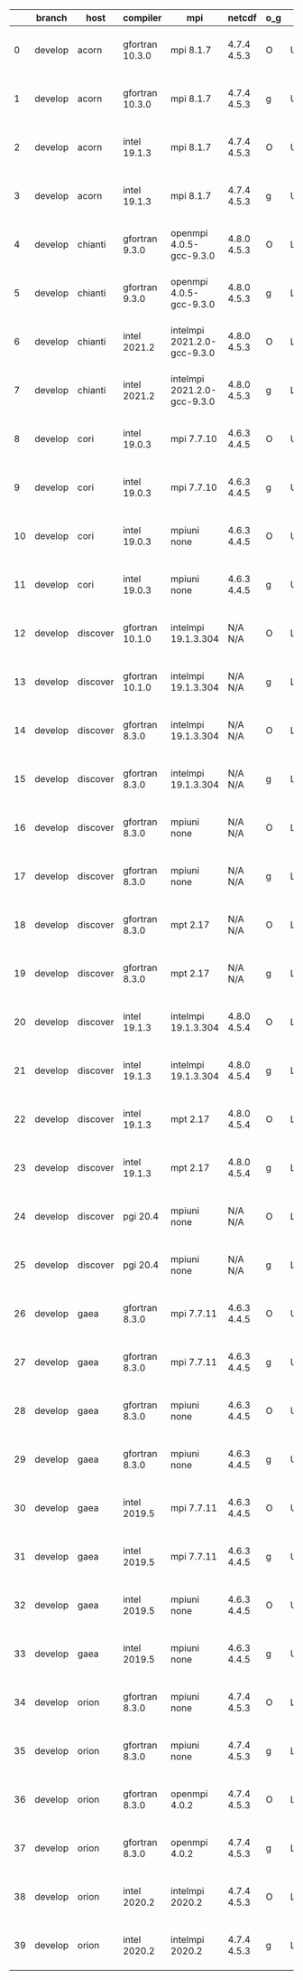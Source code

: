 |    | branch   | host     | compiler        | mpi                         | netcdf      | o_g   | os     | build   | u_pass   | u_fail   | s_pass   | s_fail   | e_pass   | e_fail   | nuopc_pass   | nuopc_fail   | artifacts_hash                                                                                                                                                        | modified                  |
|----|----------|----------|-----------------|-----------------------------|-------------|-------|--------|---------|----------|----------|----------|----------|----------|----------|--------------|--------------|-----------------------------------------------------------------------------------------------------------------------------------------------------------------------|---------------------------|
|  0 | develop  | acorn    | gfortran 10.3.0 | mpi 8.1.7                   | 4.7.4 4.5.3 | O     | Unicos | pass    | 13647    | 0        | 49       | 0        | 80       | 0        | 50           | 0            | [artifacts](https://github.com/esmf-org/esmf-test-artifacts/tree/ac24acf738ac8e25ffa665b6b1e8419c573d43f6/develop/acorn/gfortran/10.3.0/O/mpi/8.1.7)                  | 2022-03-28 01:51:27 +0000 |
|  1 | develop  | acorn    | gfortran 10.3.0 | mpi 8.1.7                   | 4.7.4 4.5.3 | g     | Unicos | pass    | 13647    | 0        | 49       | 0        | 80       | 0        | 50           | 0            | [artifacts](https://github.com/esmf-org/esmf-test-artifacts/tree/98121a6a3a9c9a6231505efc6c53da6d5ec3481a/develop/acorn/gfortran/10.3.0/g/mpi/8.1.7)                  | 2022-03-28 01:57:43 +0000 |
|  2 | develop  | acorn    | intel 19.1.3    | mpi 8.1.7                   | 4.7.4 4.5.3 | O     | Unicos | pass    | 13647    | 0        | 49       | 0        | 80       | 0        | 50           | 0            | [artifacts](https://github.com/esmf-org/esmf-test-artifacts/tree/7091397e5ee1cefaf0b19309cd3239cf098ed4d5/develop/acorn/intel/19.1.3/O/mpi/8.1.7)                     | 2022-03-28 01:54:25 +0000 |
|  3 | develop  | acorn    | intel 19.1.3    | mpi 8.1.7                   | 4.7.4 4.5.3 | g     | Unicos | pass    | 13647    | 0        | 49       | 0        | 80       | 0        | 50           | 0            | [artifacts](https://github.com/esmf-org/esmf-test-artifacts/tree/49bbcae55d91a3d2deec915c425a3daf1af769e9/develop/acorn/intel/19.1.3/g/mpi/8.1.7)                     | 2022-03-28 01:54:02 +0000 |
|  4 | develop  | chianti  | gfortran 9.3.0  | openmpi 4.0.5-gcc-9.3.0     | 4.8.0 4.5.3 | O     | Linux  | pass    | 13647    | 0        | 49       | 0        | 80       | 0        | 50           | 0            | [artifacts](https://github.com/esmf-org/esmf-test-artifacts/tree/16fe7ead5cf651bb33bb8825f40090c7272408b6/develop/chianti/gfortran/9.3.0/O/openmpi/4.0.5-gcc-9.3.0)   | 2022-03-27 01:55:25 -0400 |
|  5 | develop  | chianti  | gfortran 9.3.0  | openmpi 4.0.5-gcc-9.3.0     | 4.8.0 4.5.3 | g     | Linux  | pass    | 13647    | 0        | 49       | 0        | 80       | 0        | 50           | 0            | [artifacts](https://github.com/esmf-org/esmf-test-artifacts/tree/f9e4857558f85669de98206573820110c2a058ae/develop/chianti/gfortran/9.3.0/g/openmpi/4.0.5-gcc-9.3.0)   | 2022-03-27 02:50:40 -0400 |
|  6 | develop  | chianti  | intel 2021.2    | intelmpi 2021.2.0-gcc-9.3.0 | 4.8.0 4.5.3 | O     | Linux  | pass    | 13647    | 0        | 49       | 0        | 80       | 0        | 50           | 0            | [artifacts](https://github.com/esmf-org/esmf-test-artifacts/tree/2a989eb465f4208c4cac76e2228c3f56b7a14bb6/develop/chianti/intel/2021.2/O/intelmpi/2021.2.0-gcc-9.3.0) | 2022-03-27 02:25:25 -0400 |
|  7 | develop  | chianti  | intel 2021.2    | intelmpi 2021.2.0-gcc-9.3.0 | 4.8.0 4.5.3 | g     | Linux  | pass    | 13647    | 0        | 49       | 0        | 80       | 0        | 50           | 0            | [artifacts](https://github.com/esmf-org/esmf-test-artifacts/tree/80dd97940ab9cf3279b024e25fab492256efa544/develop/chianti/intel/2021.2/g/intelmpi/2021.2.0-gcc-9.3.0) | 2022-03-27 03:21:48 -0400 |
|  8 | develop  | cori     | intel 19.0.3    | mpi 7.7.10                  | 4.6.3 4.4.5 | O     | Unicos | pass    | 13647    | 0        | 49       | 0        | 80       | 0        | 50           | 0            | [artifacts](https://github.com/esmf-org/esmf-test-artifacts/tree/92a7a0649d21d051deecfecbd190596d82539a7c/develop/cori/intel/19.0.3/O/mpi/7.7.10)                     | 2022-03-27 07:50:19 -0700 |
|  9 | develop  | cori     | intel 19.0.3    | mpi 7.7.10                  | 4.6.3 4.4.5 | g     | Unicos | pass    | 13647    | 0        | 49       | 0        | 80       | 0        | 50           | 0            | [artifacts](https://github.com/esmf-org/esmf-test-artifacts/tree/fdb88368b72ce3dc6542374f8cf5fe27d6d915b9/develop/cori/intel/19.0.3/g/mpi/7.7.10)                     | 2022-03-27 07:52:23 -0700 |
| 10 | develop  | cori     | intel 19.0.3    | mpiuni none                 | 4.6.3 4.4.5 | O     | Unicos | pass    | 12121    | 0        | 8        | 0        | 43       | 0        | 0            | 50           | [artifacts](https://github.com/esmf-org/esmf-test-artifacts/tree/b1fa6e2f193c99ab7f95ca65fce34424ab2e911f/develop/cori/intel/19.0.3/O/mpiuni/none)                    | 2022-03-27 07:26:04 -0700 |
| 11 | develop  | cori     | intel 19.0.3    | mpiuni none                 | 4.6.3 4.4.5 | g     | Unicos | pass    | 12121    | 0        | 8        | 0        | 43       | 0        | 0            | 50           | [artifacts](https://github.com/esmf-org/esmf-test-artifacts/tree/5a883d99bbec82c6899ffc77e57188380ce92c34/develop/cori/intel/19.0.3/g/mpiuni/none)                    | 2022-03-27 07:30:39 -0700 |
| 12 | develop  | discover | gfortran 10.1.0 | intelmpi 19.1.3.304         | N/A N/A     | O     | Linux  | pass    | 13632    | 15       | 49       | 0        | 80       | 0        | 50           | 0            | [artifacts](https://github.com/esmf-org/esmf-test-artifacts/tree/324e3b47f4b482ae2296f68f15266641d03459cd/develop/discover/gfortran/10.1.0/O/intelmpi/19.1.3.304)     | 2022-03-28 01:37:15 -0400 |
| 13 | develop  | discover | gfortran 10.1.0 | intelmpi 19.1.3.304         | N/A N/A     | g     | Linux  | pass    | 13632    | 15       | 49       | 0        | 80       | 0        | 50           | 0            | [artifacts](https://github.com/esmf-org/esmf-test-artifacts/tree/33d443be13992e0f612c13d017158d0bbd784122/develop/discover/gfortran/10.1.0/g/intelmpi/19.1.3.304)     | 2022-03-27 01:59:13 -0400 |
| 14 | develop  | discover | gfortran 8.3.0  | intelmpi 19.1.3.304         | N/A N/A     | O     | Linux  | pass    | 13632    | 15       | 49       | 0        | 80       | 0        | 50           | 0            | [artifacts](https://github.com/esmf-org/esmf-test-artifacts/tree/3ff3cfe3db213fdb21fc9110fd96e1c2091d907a/develop/discover/gfortran/8.3.0/O/intelmpi/19.1.3.304)      | 2022-03-28 01:36:17 -0400 |
| 15 | develop  | discover | gfortran 8.3.0  | intelmpi 19.1.3.304         | N/A N/A     | g     | Linux  | pass    | 13632    | 15       | 49       | 0        | 80       | 0        | 50           | 0            | [artifacts](https://github.com/esmf-org/esmf-test-artifacts/tree/608c0554d6ef83716ff592ca3dace1e553fc8267/develop/discover/gfortran/8.3.0/g/intelmpi/19.1.3.304)      | 2022-03-28 01:46:08 -0400 |
| 16 | develop  | discover | gfortran 8.3.0  | mpiuni none                 | N/A N/A     | O     | Linux  | pass    | 12121    | 0        | 8        | 0        | 43       | 0        | 0            | 50           | [artifacts](https://github.com/esmf-org/esmf-test-artifacts/tree/0387e69fe35f601a37d5fed6548a98dc9cb1c4b5/develop/discover/gfortran/8.3.0/O/mpiuni/none)              | 2022-03-28 01:26:37 -0400 |
| 17 | develop  | discover | gfortran 8.3.0  | mpiuni none                 | N/A N/A     | g     | Linux  | pass    | 12121    | 0        | 8        | 0        | 43       | 0        | 0            | 50           | [artifacts](https://github.com/esmf-org/esmf-test-artifacts/tree/af03a0a58ee3ef15c612251050406a688ffc9fa8/develop/discover/gfortran/8.3.0/g/mpiuni/none)              | 2022-03-28 01:37:39 -0400 |
| 18 | develop  | discover | gfortran 8.3.0  | mpt 2.17                    | N/A N/A     | O     | Linux  | pass    | 13647    | 0        | 49       | 0        | 80       | 0        | 46           | 4            | [artifacts](https://github.com/esmf-org/esmf-test-artifacts/tree/aaf0d102df91634e6024a3dc728da5390476ca87/develop/discover/gfortran/8.3.0/O/mpt/2.17)                 | 2022-03-28 01:29:42 -0400 |
| 19 | develop  | discover | gfortran 8.3.0  | mpt 2.17                    | N/A N/A     | g     | Linux  | pass    | 13647    | 0        | 49       | 0        | 80       | 0        | 46           | 4            | [artifacts](https://github.com/esmf-org/esmf-test-artifacts/tree/41c4e6cd60283b21c2fe24034f440284d02b6452/develop/discover/gfortran/8.3.0/g/mpt/2.17)                 | 2022-03-28 01:38:21 -0400 |
| 20 | develop  | discover | intel 19.1.3    | intelmpi 19.1.3.304         | 4.8.0 4.5.4 | O     | Linux  | pass    | 13647    | 0        | 49       | 0        | 80       | 0        | 50           | 0            | [artifacts](https://github.com/esmf-org/esmf-test-artifacts/tree/c4ce68fb95c2076adec28122dc9af2706c5d053a/develop/discover/intel/19.1.3/O/intelmpi/19.1.3.304)        | 2022-03-27 02:13:03 -0400 |
| 21 | develop  | discover | intel 19.1.3    | intelmpi 19.1.3.304         | 4.8.0 4.5.4 | g     | Linux  | pass    | 13647    | 0        | 49       | 0        | 80       | 0        | 50           | 0            | [artifacts](https://github.com/esmf-org/esmf-test-artifacts/tree/c4f080141e2e9927dfd77eea0b78ede3c46b7272/develop/discover/intel/19.1.3/g/intelmpi/19.1.3.304)        | 2022-03-27 02:17:48 -0400 |
| 22 | develop  | discover | intel 19.1.3    | mpt 2.17                    | 4.8.0 4.5.4 | O     | Linux  | pass    | 13647    | 0        | 49       | 0        | 80       | 0        | 0            | 50           | [artifacts](https://github.com/esmf-org/esmf-test-artifacts/tree/d1234775cfa8ade7f5b28ed1ac4a0f3081601cd2/develop/discover/intel/19.1.3/O/mpt/2.17)                   | 2022-03-28 01:45:17 -0400 |
| 23 | develop  | discover | intel 19.1.3    | mpt 2.17                    | 4.8.0 4.5.4 | g     | Linux  | pass    | 13647    | 0        | 49       | 0        | 80       | 0        | 0            | 50           | [artifacts](https://github.com/esmf-org/esmf-test-artifacts/tree/dcc8907282569edd8b72e0916bb69e909fcc4b03/develop/discover/intel/19.1.3/g/mpt/2.17)                   | 2022-03-27 02:07:21 -0400 |
| 24 | develop  | discover | pgi 20.4        | mpiuni none                 | N/A N/A     | O     | Linux  | pass    | pending  | pending  | pending  | pending  | pending  | pending  | pending      | pending      | [artifacts](https://github.com/esmf-org/esmf-test-artifacts/tree/a88a1cf96cdbdf9992587dfd597daee17373ec4b/develop/discover/pgi/20.4/O/mpiuni/none)                    | 2022-03-28 01:31:25 -0400 |
| 25 | develop  | discover | pgi 20.4        | mpiuni none                 | N/A N/A     | g     | Linux  | pass    | 11499    | 622      | 4        | 4        | 40       | 3        | 0            | 50           | [artifacts](https://github.com/esmf-org/esmf-test-artifacts/tree/9a53e75359a6c06a1129845e668961197dd7c810/develop/discover/pgi/20.4/g/mpiuni/none)                    | 2022-03-27 03:22:54 -0400 |
| 26 | develop  | gaea     | gfortran 8.3.0  | mpi 7.7.11                  | 4.6.3 4.4.5 | O     | Unicos | pass    | 13646    | 1        | 49       | 0        | 80       | 0        | 47           | 3            | [artifacts](https://github.com/esmf-org/esmf-test-artifacts/tree/c1693e25ec0b69c4daacc15454a320b9aa6f5d4a/develop/gaea/gfortran/8.3.0/O/mpi/7.7.11)                   | 2022-03-27 01:35:25 -0400 |
| 27 | develop  | gaea     | gfortran 8.3.0  | mpi 7.7.11                  | 4.6.3 4.4.5 | g     | Unicos | pass    | pending  | pending  | pending  | pending  | pending  | pending  | pending      | pending      | [artifacts](https://github.com/esmf-org/esmf-test-artifacts/tree/0e79d318f63ecc362282af6e0f15b65c426b7d31/develop/gaea/gfortran/8.3.0/g/mpi/7.7.11)                   | 2022-03-28 00:25:59 -0400 |
| 28 | develop  | gaea     | gfortran 8.3.0  | mpiuni none                 | 4.6.3 4.4.5 | O     | Unicos | pass    | 12121    | 0        | 8        | 0        | 43       | 0        | 0            | 50           | [artifacts](https://github.com/esmf-org/esmf-test-artifacts/tree/73ff9c901c327dc6fa21492dfbf2cd0be1a98ea8/develop/gaea/gfortran/8.3.0/O/mpiuni/none)                  | 2022-03-28 01:24:55 -0400 |
| 29 | develop  | gaea     | gfortran 8.3.0  | mpiuni none                 | 4.6.3 4.4.5 | g     | Unicos | pass    | 12121    | 0        | 8        | 0        | 43       | 0        | 0            | 50           | [artifacts](https://github.com/esmf-org/esmf-test-artifacts/tree/bf512df871a7dba246facfce672e14b81c5eaefa/develop/gaea/gfortran/8.3.0/g/mpiuni/none)                  | 2022-03-27 01:54:21 -0400 |
| 30 | develop  | gaea     | intel 2019.5    | mpi 7.7.11                  | 4.6.3 4.4.5 | O     | Unicos | pass    | 13632    | 15       | 49       | 0        | 80       | 0        | 47           | 3            | [artifacts](https://github.com/esmf-org/esmf-test-artifacts/tree/cd75524da0c7eb32bbd873667750c78bd5e47b49/develop/gaea/intel/2019.5/O/mpi/7.7.11)                     | 2022-03-28 01:21:39 -0400 |
| 31 | develop  | gaea     | intel 2019.5    | mpi 7.7.11                  | 4.6.3 4.4.5 | g     | Unicos | pass    | 13632    | 15       | 49       | 0        | 80       | 0        | 47           | 3            | [artifacts](https://github.com/esmf-org/esmf-test-artifacts/tree/fd1c8a639324b131046c286d7602d3c80568161a/develop/gaea/intel/2019.5/g/mpi/7.7.11)                     | 2022-03-28 01:28:29 -0400 |
| 32 | develop  | gaea     | intel 2019.5    | mpiuni none                 | 4.6.3 4.4.5 | O     | Unicos | pass    | 12106    | 15       | 8        | 0        | 43       | 0        | 0            | 50           | [artifacts](https://github.com/esmf-org/esmf-test-artifacts/tree/5657859b1ea2f4dad33194eee4391c434269e459/develop/gaea/intel/2019.5/O/mpiuni/none)                    | 2022-03-28 01:19:46 -0400 |
| 33 | develop  | gaea     | intel 2019.5    | mpiuni none                 | 4.6.3 4.4.5 | g     | Unicos | pass    | 12106    | 15       | 8        | 0        | 43       | 0        | 0            | 50           | [artifacts](https://github.com/esmf-org/esmf-test-artifacts/tree/8f5ab029335b9ba721be024efef2b492c521ca9c/develop/gaea/intel/2019.5/g/mpiuni/none)                    | 2022-03-28 01:14:51 -0400 |
| 34 | develop  | orion    | gfortran 8.3.0  | mpiuni none                 | 4.7.4 4.5.3 | O     | Linux  | pass    | 12121    | 0        | 8        | 0        | 43       | 0        | 0            | 50           | [artifacts](https://github.com/esmf-org/esmf-test-artifacts/tree/c177b42c512aa24baed201c2695c0d6b6e3289f1/develop/orion/gfortran/8.3.0/O/mpiuni/none)                 | 2022-03-27 02:47:57 -0500 |
| 35 | develop  | orion    | gfortran 8.3.0  | mpiuni none                 | 4.7.4 4.5.3 | g     | Linux  | pass    | 12121    | 0        | 8        | 0        | 43       | 0        | 0            | 50           | [artifacts](https://github.com/esmf-org/esmf-test-artifacts/tree/90c04e52b614f9e54554ebed532d3db90d6464b3/develop/orion/gfortran/8.3.0/g/mpiuni/none)                 | 2022-03-27 02:57:23 -0500 |
| 36 | develop  | orion    | gfortran 8.3.0  | openmpi 4.0.2               | 4.7.4 4.5.3 | O     | Linux  | pass    | 13647    | 0        | 49       | 0        | 80       | 0        | 50           | 0            | [artifacts](https://github.com/esmf-org/esmf-test-artifacts/tree/cee19ea247bdb8f56464b7ebebc4abd1970fd411/develop/orion/gfortran/8.3.0/O/openmpi/4.0.2)               | 2022-03-27 02:58:12 -0500 |
| 37 | develop  | orion    | gfortran 8.3.0  | openmpi 4.0.2               | 4.7.4 4.5.3 | g     | Linux  | pass    | 13647    | 0        | 49       | 0        | 80       | 0        | 50           | 0            | [artifacts](https://github.com/esmf-org/esmf-test-artifacts/tree/52310064f79c6efa6d2540d47c4f038bde8dd6d9/develop/orion/gfortran/8.3.0/g/openmpi/4.0.2)               | 2022-03-27 03:21:34 -0500 |
| 38 | develop  | orion    | intel 2020.2    | intelmpi 2020.2             | 4.7.4 4.5.3 | O     | Linux  | pass    | 13647    | 0        | 49       | 0        | 80       | 0        | 50           | 0            | [artifacts](https://github.com/esmf-org/esmf-test-artifacts/tree/088addb965b409fc84122fd40cbd507f17a0bccf/develop/orion/intel/2020.2/O/intelmpi/2020.2)               | 2022-03-27 03:33:29 -0500 |
| 39 | develop  | orion    | intel 2020.2    | intelmpi 2020.2             | 4.7.4 4.5.3 | g     | Linux  | pass    | 13647    | 0        | 49       | 0        | 80       | 0        | 50           | 0            | [artifacts](https://github.com/esmf-org/esmf-test-artifacts/tree/a93c76443bab4020dea24136251223ce506d62c1/develop/orion/intel/2020.2/g/intelmpi/2020.2)               | 2022-03-27 03:29:53 -0500 |